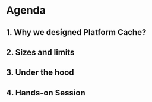 # Agenda

## 1. Why we designed Platform Cache?
## 2. Sizes and limits
## 3. Under the hood
## 4. Hands-on Session
